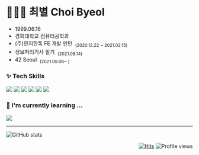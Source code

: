 # 👩🏻‍💻 최별  Choi Byeol 
- 1999.06.16
- 경희대학교 컴퓨터공학과
- (주)한지한톡 FE 개발 인턴 &nbsp;<sub>(2020.12.22 ~ 2021.02.15)</sub>
- 정보처리기사 필기 &nbsp;<sub>(2021.08.14)</sub>
- 42 Seoul &nbsp;<sub>(2021.09.06~ )</sub>

### ✨ Tech Skills
<img src ="https://img.shields.io/badge/HTML5-E34F26.svg?&style=for-the-badge&logo=HTML5&logoColor=white"/> <img src ="https://img.shields.io/badge/CSS3-1572B6.svg?&style=for-the-badge&logo=CSS3&logoColor=white"/> <img src ="https://img.shields.io/badge/JavaScript-F7DF1E.svg?&style=for-the-badge&logo=JavaScript&logoColor=white"/> <img src ="https://img.shields.io/badge/React-61DAFB.svg?&style=for-the-badge&logo=React&logoColor=white"/> <img src ="https://img.shields.io/badge/Vue.js-4FC08D.svg?&style=for-the-badge&logo=Vue.js&logoColor=white"/> <img src ="https://img.shields.io/badge/Python-3776AB.svg?&style=for-the-badge&logo=Python&logoColor=white"/>

### 🌱 I'm currently learning ...   
<img src ="https://img.shields.io/badge/Nuxt.JS-00DC82.svg?&style=for-the-badge&logo=Nuxt.JS&logoColor=white"/>

---

![GitHub stats](https://github-readme-stats.vercel.app/api?username=choibyeol&show_icons=true&count_private=true)
<br>

<div align="right"
     
[![Hits](https://hits.seeyoufarm.com/api/count/incr/badge.svg?url=https%3A%2F%2Fgithub.com%2Fchoibyeol&count_bg=%2379C83D&title_bg=%23555555&icon=&icon_color=%23E7E7E7&title=hits&edge_flat=false)](https://hits.seeyoufarm.com)
![Profile views](https://gpvc.arturio.dev/choibyeol)
     
</div>

<!--
Custom badge 만들기: shields.io
아이콘: https://simpleicons.org/
<img src ="https://img.shields.io/badge/기술명-원하는색상코드.svg?&style=for-the-badge&logo=로고명&logoColor=로고색상"/>

- 🔭 I’m currently working on ...
- 🌱 I’m currently learning ...
- 👯 I’m looking to collaborate on ...
- 🤔 I’m looking for help with ...
- 💬 Ask me about ...
- 📫 How to reach me: ...
- 😄 Pronouns: ...
- ⚡ Fun fact: ...
-->
